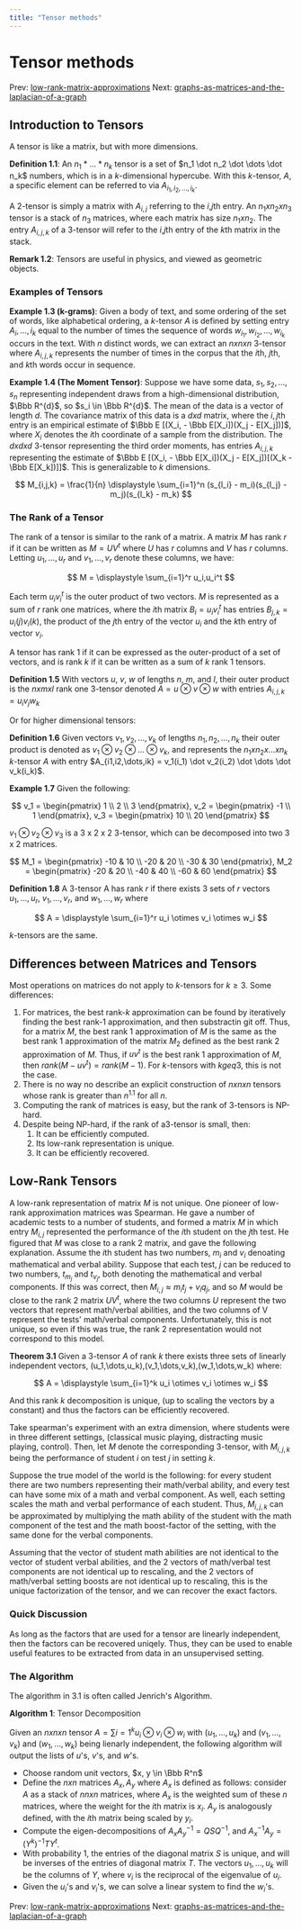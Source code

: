 ```yaml
---
title: "Tensor methods"
---
```


# Tensor methods

Prev: [low-rank-matrix-approximations](low-rank-matrix-approximations.md)
Next: [graphs-as-matrices-and-the-laplacian-of-a-graph](graphs-as-matrices-and-the-laplacian-of-a-graph.md)

## Introduction to Tensors

A tensor is like a matrix, but with more dimensions.

**Definition 1.1**: An $n_1 * \dots * n_k$ tensor is a set of $n_1 \dot n_2 \dot \dots \dot n_k$ numbers, which is in a $k$-dimensional hypercube. With this $k$-tensor, $A$, a specific element can be referred to via $A_{i_1,i_2,\dots,i_k}$.

A 2-tensor is simply a matrix with $A_{i,j}$ referring to the $i$,$j$th entry. An $n_1 x n_2 x n_3$ tensor is a stack of $n_3$ matrices, where each matrix has size $n_1 x n_2$. The entry $A_{i,j,k}$ of a 3-tensor will refer to the $i$,$j$th entry of the $k$th matrix in the stack.

**Remark 1.2**: Tensors are useful in physics, and viewed as geometric objects.

### Examples of Tensors

**Example 1.3 (k-grams)**: Given a body of text, and some ordering of the set of words, like alphabetical ordering, a $k$-tensor $A$ is defined by setting entry $A_i,\dots,i_k$ equal to the number of times the sequence of words $w_{i_1},w_{i_2},\dots,w_{i_k}$ occurs in the text. With $n$ distinct words, we can extract an $n x n x n$ 3-tensor where $A_{i,j,k}$ represents the number of times in the corpus that the $i$th, $j$th, and $k$th words occur in sequence.

**Example 1.4 (The Moment Tensor)**: Suppose we have some data, $s_1,s_2,\dots,s_n$ representing independent draws from a high-dimensional distribution, $\Bbb R^{d}$, so $s_i \in \Bbb R^{d}$. The mean of the data is a vector of length $d$. The covariance matrix of this data is a $d x d$ matrix, where the $i,j$th entry is an empirical estimate of $\Bbb E [(X_i, - \Bbb E[X_i])(X_j - E[X_j])]$, where $X_i$ denotes the $i$th coordinate of a sample from the distribution. The $d x d x d$ 3-tensor representing the third order moments, has entries $A_{i,j,k}$ representing the estimate of $\Bbb E [(X_i, - \Bbb E[X_i])(X_j - E[X_j])[(X_k - \Bbb E[X_k])]]$. This is generalizable to $k$ dimensions.

$$ M_{i,j,k} = \frac{1}{n} \displaystyle \sum_{i=1}^n (s_{l_i} - m_i)(s_{l_j} - m_j)(s_{l_k} - m_k) $$

### The Rank of a Tensor

The rank of a tensor is similar to the rank of a matrix. A matrix $M$ has rank $r$ if it can be written as $M = UV^t$ where $U$ has $r$ columns and $V$ has $r$ columns. Letting $u_1,\dots,u_r$ and $v_1,\dots,v_r$ denote these columns, we have:

$$ M = \displaystyle \sum_{i=1}^r u_i,u_i^t $$

Each term $u_iv_i^t$ is the outer product of two vectors. $M$ is represented as a sum of $r$ rank one matrices, where the $i$th matrix $B_i = u_iv_i^t$ has entries $B_{j,k} = u_i(j)v_i(k)$, the product of the $j$th entry of the vector $u_i$ and the $k$th entry of vector $v_i$.

A tensor has rank 1 if it can be expressed as the outer-product of a set of vectors, and is rank $k$ if it can be written as a sum of $k$ rank 1 tensors.

**Definition 1.5** With vectors $u$, $v$, $w$ of lengths $n$, $m$, and $l$, their outer product is the $n x m x l$ rank one 3-tensor denoted $A = u \otimes v \otimes w$ with entries $A_{i,j,k} = u_iv_jw_k$

Or for higher dimensional tensors:

**Definition 1.6** Given vectors $v_1,v_2,\dots,v_k$ of lengths $n_1,n_2,\dots,n_k$ their outer product is denoted as $v_1 \otimes v_2 \otimes \dots \otimes v_k$, and represents the $n_1 x n_2 x \dots x n_k$ $k$-tensor $A$ with entry $A_{i1,i2,\dots,ik} = v_1(i_1) \dot v_2(i_2) \dot \dots \dot v_k(i_k)$.

**Example 1.7** Given the following:

$$ v_1 = \begin{pmatrix} 1 \\ 2 \\ 3 \end{pmatrix}, v_2 = \begin{pmatrix} -1 \\ 1 \end{pmatrix}, v_3 = \begin{pmatrix} 10 \\ 20 \end{pmatrix} $$

$v_1 \otimes v_2 \otimes v_3$ is a 3 x 2 x 2 3-tensor, which can be decomposed into two 3 x 2 matrices.

$$ M_1 = \begin{pmatrix} -10 & 10 \\ -20 & 20 \\ -30 & 30 \end{pmatrix}, M_2 = \begin{pmatrix} -20 & 20 \\ -40 & 40 \\ -60 & 60 \end{pmatrix} $$

**Definition 1.8** A 3-tensor A has rank $r$ if there exists 3 sets of $r$ vectors $u_1,\dots,u_r$, $v_1,\dots,v_r$, and $w_1,\dots,w_r$ where

$$ A = \displaystyle \sum_{i=1}^r u_i \otimes v_i \otimes w_i $$

$k$-tensors are the same.

## Differences between Matrices and Tensors

Most operations on matrices do not apply to $k$-tensors for $k \geq 3$. Some differences:

1. For matrices, the best rank-$k$ approximation can be found by iteratively finding the best rank-1 approximation, and then substractin git off. Thus, for a matrix $M$, the best rank 1 approximation of $M$ is the same as the best rank 1 approximation of the matrix $M_2$ defined as the best rank 2 approximation of $M$. Thus, if $uv^t$ is the best rank 1 approximation of $M$, then $rank(M - uv^t) = rank(M - 1)$. For $k$-tensors with $k geq 3$, this is not the case.
2. There is no way no describe an explicit construction of $n x n x n$ tensors whose rank is greater than $n^{1.1}$ for all $n$.
3. Computing the rank of matrices is easy, but the rank of 3-tensors is NP-hard.
4. Despite being NP-hard, if the rank of a3-tensor is small, then:
    1. It can be efficiently computed.
    2. Its low-rank representation is unique.
    3. It can be efficiently recovered.

## Low-Rank Tensors

A low-rank representation of matrix $M$ is not unique. One pioneer of low-rank approximation matrices was Spearman. He gave a number of academic tests to a number of students, and formed a matrix $M$ in which entry $M_{i,j}$ represented the performance of the $i$th student on the $j$th test. He figured that $M$ was close to a rank 2 matrix, and gave the following explanation. Assume the $i$th student has two numbers, $m_i$ and $v_i$ denoating mathematical and verbal ability. Suppose that each test, $j$ can be reduced to two numbers, $t_{m_j}$ and $t_{v_j}$, both denoting the mathematical and verbal components. If this was correct, then $M_{i,j} \approx m_i t_j + v_i q_j$, and so $M$ would be close to the rank 2 matrix $UV^t$, where the two columns $U$ represent the two vectors that represent math/verbal abilities, and the two columns of V represent the tests' math/verbal components. Unfortunately, this is not unique, so even if this was true, the rank 2 representation would not correspond to this model.

**Theorem 3.1** Given a 3-tensor $A$ of rank $k$ there exists three sets of linearly independent vectors, (u_1,\dots,u_k),(v_1,\dots,v_k),(w_1,\dots,w_k) where:

$$ A = \displaystyle \sum_{i=1}^k u_i \otimes v_i \otimes w_i $$

And this rank $k$ decomposition is unique, (up to scaling the vectors by a constant) and thus the factors can be efficiently recovered.

Take spearman's experiment with an extra dimension, where students were in three different settings, (classical music playing, distracting music playing, control). Then, let $M$ denote the corresponding 3-tensor, with $M_{i,j,k}$ being the performance of student $i$ on test $j$ in setting $k$.

Suppose the true model of the world is the following: for every student there are two numbers representing their math/verbal ability, and every test can have some mix of a math and verbal component. As well, each setting scales the math and verbal performance of each student. Thus, $M_{i,j,k}$ can be approximated by multiplying the math ability of the student with the math component of the test and the math boost-factor of the setting, with the same done for the verbal components.

Assuming that the vector of student math abilities are not identical to the vector of student verbal abilities, and the 2 vectors of math/verbal test components are not identical up to rescaling, and the 2 vectors of math/verbal setting boosts are not identical up to rescaling, this is the unique factorization of the tensor, and we can recover the exact factors.

### Quick Discussion

As long as the factors that are used for a tensor are linearly independent, then the factors can be recovered uniqely. Thus, they can be used to enable useful features to be extracted from data in an unsupervised setting.

### The Algorithm

The algorithm in 3.1 is often called Jenrich's Algorithm.

**Algorithm 1**: Tensor Decomposition

Given an $n x n x n$ tensor $A = \displaystyle \sum{i=1}^k u_i \otimes v_i \otimes w_i$ with $(u_1,\dots,u_k)$ and $(v_1,\dots,v_k)$ and $(w_1,\dots,w_k)$ being lienarly independent, the following algorithm will output the lists of $u$'s, $v$'s, and $w$'s.

- Choose random unit vectors, $x, y \in \Bbb R^n$
- Define the $n x n$ matrices $A_x,A_y$ where $A_x$ is defined as follows: consider $A$ as a stack of $n n x n$ matrices, where $A_x$ is the weighted sum of these $n$ matrices, where the weight for the $i$th matrix is $x_i$. $A_y$ is analogously defined, with the $i$th matrix being scaled by $y_i$.
- Compute the eigen-decompositions of $A_xA_y^{-1} = QSQ^{-1}$, and $A_x^{-1}A_y = (Y^k)^{-1}TY^t$.
- With probability 1, the entries of the diagonal matrix $S$ is unique, and will be inverses of the entries of diagonal matrix $T$. The vectors $u_1,\dots,u_k$ will be the columns of $Y$, where $v_i$ is the reciprocal of the eigenvalue of $u_i$.
- Given the $u_i$'s and $v_i$'s, we can solve a linear system to find the $w_i$'s.

Prev: [low-rank-matrix-approximations](low-rank-matrix-approximations.md)
Next: [graphs-as-matrices-and-the-laplacian-of-a-graph](graphs-as-matrices-and-the-laplacian-of-a-graph.md)

